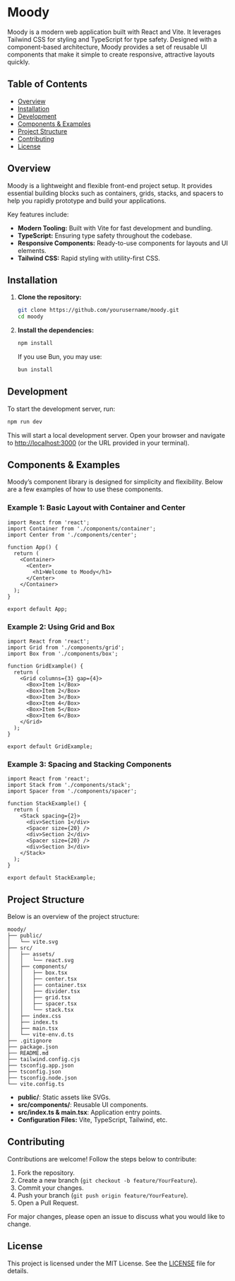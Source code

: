 # Moody

Moody is a modern web application built with React and Vite. It leverages Tailwind CSS for styling and TypeScript for type safety. Designed with a component-based architecture, Moody provides a set of reusable UI components that make it simple to create responsive, attractive layouts quickly.

## Table of Contents

- [Overview](#overview)
- [Installation](#installation)
- [Development](#development)
- [Components & Examples](#components--examples)
- [Project Structure](#project-structure)
- [Contributing](#contributing)
- [License](#license)

## Overview

Moody is a lightweight and flexible front-end project setup. It provides essential building blocks such as containers, grids, stacks, and spacers to help you rapidly prototype and build your applications.

Key features include:

- **Modern Tooling:** Built with Vite for fast development and bundling.
- **TypeScript:** Ensuring type safety throughout the codebase.
- **Responsive Components:** Ready-to-use components for layouts and UI elements.
- **Tailwind CSS:** Rapid styling with utility-first CSS.

## Installation

1. **Clone the repository:**

   ```sh
   git clone https://github.com/yourusername/moody.git
   cd moody
   ```

2. **Install the dependencies:**

   ```sh
   npm install
   ```

   If you use Bun, you may use:

   ```sh
   bun install
   ```

## Development

To start the development server, run:

```sh
npm run dev
```

This will start a local development server. Open your browser and navigate to [http://localhost:3000](http://localhost:3000) (or the URL provided in your terminal).

## Components & Examples

Moody’s component library is designed for simplicity and flexibility. Below are a few examples of how to use these components.

### Example 1: Basic Layout with Container and Center

```tsx
import React from 'react';
import Container from './components/container';
import Center from './components/center';

function App() {
  return (
    <Container>
      <Center>
        <h1>Welcome to Moody</h1>
      </Center>
    </Container>
  );
}

export default App;
```

### Example 2: Using Grid and Box

```tsx
import React from 'react';
import Grid from './components/grid';
import Box from './components/box';

function GridExample() {
  return (
    <Grid columns={3} gap={4}>
      <Box>Item 1</Box>
      <Box>Item 2</Box>
      <Box>Item 3</Box>
      <Box>Item 4</Box>
      <Box>Item 5</Box>
      <Box>Item 6</Box>
    </Grid>
  );
}

export default GridExample;
```

### Example 3: Spacing and Stacking Components

```tsx
import React from 'react';
import Stack from './components/stack';
import Spacer from './components/spacer';

function StackExample() {
  return (
    <Stack spacing={2}>
      <div>Section 1</div>
      <Spacer size={20} />
      <div>Section 2</div>
      <Spacer size={20} />
      <div>Section 3</div>
    </Stack>
  );
}

export default StackExample;
```

## Project Structure

Below is an overview of the project structure:

```
moody/
├── public/
│   └── vite.svg
├── src/
│   ├── assets/
│   │   └── react.svg
│   ├── components/
│   │   ├── box.tsx
│   │   ├── center.tsx
│   │   ├── container.tsx
│   │   ├── divider.tsx
│   │   ├── grid.tsx
│   │   ├── spacer.tsx
│   │   └── stack.tsx
│   ├── index.css
│   ├── index.ts
│   ├── main.tsx
│   └── vite-env.d.ts
├── .gitignore
├── package.json
├── README.md
├── tailwind.config.cjs
├── tsconfig.app.json
├── tsconfig.json
├── tsconfig.node.json
└── vite.config.ts
```

- **public/**: Static assets like SVGs.
- **src/components/**: Reusable UI components.
- **src/index.ts & main.tsx**: Application entry points.
- **Configuration Files:** Vite, TypeScript, Tailwind, etc.

## Contributing

Contributions are welcome! Follow the steps below to contribute:

1. Fork the repository.
2. Create a new branch (`git checkout -b feature/YourFeature`).
3. Commit your changes.
4. Push your branch (`git push origin feature/YourFeature`).
5. Open a Pull Request.

For major changes, please open an issue to discuss what you would like to change.

## License

This project is licensed under the MIT License. See the [LICENSE](LICENSE) file for details.
